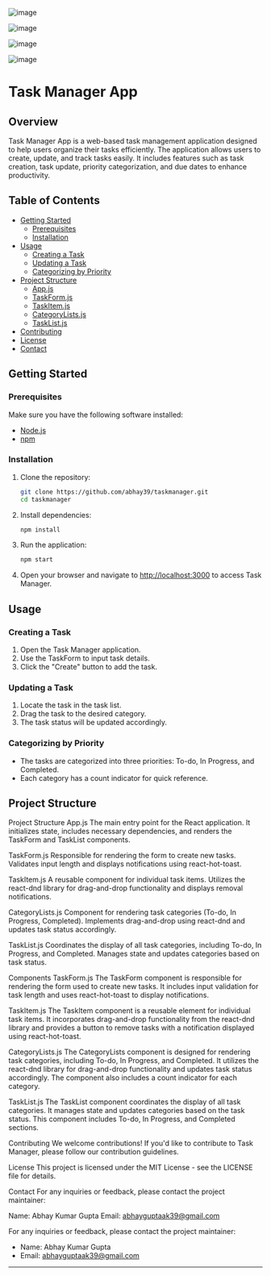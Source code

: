 
![image](https://github.com/abhay39/taskmanager/assets/84112755/a4f75ff4-dda3-43e5-bc75-7b4c3b1287f5)


![image](https://github.com/abhay39/taskmanager/assets/84112755/499d3d79-42a3-4a49-8740-78afae3ff0fd)


![image](https://github.com/abhay39/taskmanager/assets/84112755/27e3efc1-b67a-4cca-a05d-bbe5ca63151c)


![image](https://github.com/abhay39/taskmanager/assets/84112755/710d089b-5f7f-416c-8d50-9f1fa7dee327)

# Task Manager App

## Overview

Task Manager App is a web-based task management application designed to help users organize their tasks efficiently. The application allows users to create, update, and track tasks easily. It includes features such as task creation, task update, priority categorization, and due dates to enhance productivity.

## Table of Contents

- [Getting Started](#getting-started)
  - [Prerequisites](#prerequisites)
  - [Installation](#installation)
- [Usage](#usage)
  - [Creating a Task](#creating-a-task)
  - [Updating a Task](#updating-a-task)
  - [Categorizing by Priority](#categorizing-by-priority)
- [Project Structure](#project-structure)
  - [App.js](#appjs)
  - [TaskForm.js](#taskformjs)
  - [TaskItem.js](#taskitemjs)
  - [CategoryLists.js](#categorylistsjs)
  - [TaskList.js](#tasklistjs)
- [Contributing](#contributing)
- [License](#license)
- [Contact](#contact)

## Getting Started

### Prerequisites

Make sure you have the following software installed:

- [Node.js](https://nodejs.org/)
- [npm](https://www.npmjs.com/)

### Installation

1. Clone the repository:

    ```bash
    git clone https://github.com/abhay39/taskmanager.git
    cd taskmanager
    ```

2. Install dependencies:

    ```bash
    npm install
    ```

3. Run the application:

    ```bash
    npm start
    ```

4. Open your browser and navigate to [http://localhost:3000](http://localhost:3000) to access Task Manager.

## Usage

### Creating a Task

1. Open the Task Manager application.
2. Use the TaskForm to input task details.
3. Click the "Create" button to add the task.

### Updating a Task

1. Locate the task in the task list.
2. Drag the task to the desired category.
3. The task status will be updated accordingly.

### Categorizing by Priority

- The tasks are categorized into three priorities: To-do, In Progress, and Completed.
- Each category has a count indicator for quick reference.

## Project Structure

Project Structure
App.js
The main entry point for the React application. It initializes state, includes necessary dependencies, and renders the TaskForm and TaskList components.

TaskForm.js
Responsible for rendering the form to create new tasks. Validates input length and displays notifications using react-hot-toast.

TaskItem.js
A reusable component for individual task items. Utilizes the react-dnd library for drag-and-drop functionality and displays removal notifications.

CategoryLists.js
Component for rendering task categories (To-do, In Progress, Completed). Implements drag-and-drop using react-dnd and updates task status accordingly.

TaskList.js
Coordinates the display of all task categories, including To-do, In Progress, and Completed. Manages state and updates categories based on task status.

Components
TaskForm.js
The TaskForm component is responsible for rendering the form used to create new tasks. It includes input validation for task length and uses react-hot-toast to display notifications.

TaskItem.js
The TaskItem component is a reusable element for individual task items. It incorporates drag-and-drop functionality from the react-dnd library and provides a button to remove tasks with a notification displayed using react-hot-toast.

CategoryLists.js
The CategoryLists component is designed for rendering task categories, including To-do, In Progress, and Completed. It utilizes the react-dnd library for drag-and-drop functionality and updates task status accordingly. The component also includes a count indicator for each category.

TaskList.js
The TaskList component coordinates the display of all task categories. It manages state and updates categories based on the task status. This component includes To-do, In Progress, and Completed sections.

Contributing
We welcome contributions! If you'd like to contribute to Task Manager, please follow our contribution guidelines.

License
This project is licensed under the MIT License - see the LICENSE file for details.

Contact
For any inquiries or feedback, please contact the project maintainer:

Name: Abhay Kumar Gupta
Email: abhayguptaak39@gmail.com

For any inquiries or feedback, please contact the project maintainer:

- Name: Abhay Kumar Gupta
- Email: abhayguptaak39@gmail.com

--- 
